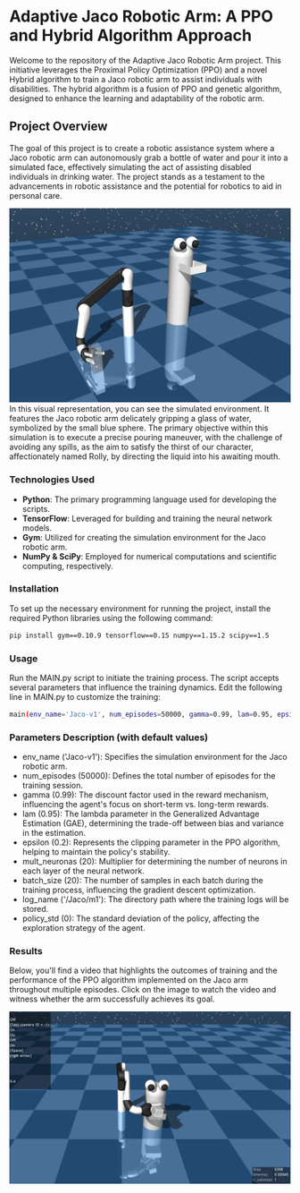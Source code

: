 # Adaptive Jaco Robotic Arm: A PPO and Hybrid Algorithm Approach

Welcome to the repository of the Adaptive Jaco Robotic Arm project. This initiative leverages the Proximal Policy Optimization (PPO) and a novel Hybrid algorithm to train a Jaco robotic arm to assist individuals with disabilities. The hybrid algorithm is a fusion of PPO and genetic algorithm, designed to enhance the learning and adaptability of the robotic arm.

## Project Overview

The goal of this project is to create a robotic assistance system where a Jaco robotic arm can autonomously grab a bottle of water and pour it into a simulated face, effectively simulating the act of assisting disabled individuals in drinking water. The project stands as a testament to the advancements in robotic assistance and the potential for robotics to aid in personal care.

![Jaco Arm created environment](imgs/jaco1.png)
In this visual representation, you can see the simulated environment. It features the Jaco robotic arm delicately gripping a glass of water, symbolized by the small blue sphere. The primary objective within this simulation is to execute a precise pouring maneuver, with the challenge of avoiding any spills, as the aim to satisfy the thirst of our character, affectionately named Rolly, by directing the liquid into his awaiting mouth.

### Technologies Used

- **Python**: The primary programming language used for developing the scripts.
- **TensorFlow**: Leveraged for building and training the neural network models.
- **Gym**: Utilized for creating the simulation environment for the Jaco robotic arm.
- **NumPy & SciPy**: Employed for numerical computations and scientific computing, respectively.

### Installation

To set up the necessary environment for running the project, install the required Python libraries using the following command:
```bash
pip install gym==0.10.9 tensorflow==0.15 numpy==1.15.2 scipy==1.5
```

### Usage

Run the MAIN.py script to initiate the training process. The script accepts several parameters that influence the training dynamics. Edit the following line in MAIN.py to customize the training:
```bash
main(env_name='Jaco-v1', num_episodes=50000, gamma=0.99, lam=0.95, epsilon=0.2, mult_neuronas=20, batch_size=20, log_name='/Jaco/m1', policy_std=0)
```

### Parameters Description (with default values)

- env_name ('Jaco-v1'): Specifies the simulation environment for the Jaco robotic arm.
- num_episodes (50000): Defines the total number of episodes for the training session.
- gamma (0.99): The discount factor used in the reward mechanism, influencing the agent's focus on short-term vs. long-term rewards.
- lam (0.95): The lambda parameter in the Generalized Advantage Estimation (GAE), determining the trade-off between bias and variance in the estimation.
- epsilon (0.2): Represents the clipping parameter in the PPO algorithm, helping to maintain the policy's stability.
- mult_neuronas (20): Multiplier for determining the number of neurons in each layer of the neural network.
- batch_size (20): The number of samples in each batch during the training process, influencing the gradient descent optimization.
- log_name ('/Jaco/m1'): The directory path where the training logs will be stored.
- policy_std (0): The standard deviation of the policy, affecting the exploration strategy of the agent.

### Results

Below, you'll find a video that highlights the outcomes of training and the performance of the PPO algorithm implemented on the Jaco arm throughout multiple episodes. Click on the image to watch the video and witness whether the arm successfully achieves its goal.

[![Jaco Arm training](imgs/jaco_video.png)](https://youtu.be/7blBuv2F8VQ)